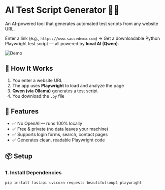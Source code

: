 # AI Test Script Generator 🤖🧪

An AI-powered tool that generates automated test scripts from any website URL.

Enter a link (e.g., `https://www.saucedemo.com`) → Get a downloadable Python Playwright test script — all powered by **local AI (Qwen)**.

![Demo](screenshot.png) <!-- Optional: add a screenshot -->

## 🔧 How It Works

1. You enter a website URL
2. The app uses **Playwright** to load and analyze the page
3. **Qwen (via Ollama)** generates a test script
4. You download the `.py` file

## 🚀 Features

- ✅ No OpenAI — runs 100% locally
- ✅ Free & private (no data leaves your machine)
- ✅ Supports login forms, search, contact pages
- ✅ Generates clean, readable Playwright code

## 📦 Setup

### 1. Install Dependencies
```bash
pip install fastapi uvicorn requests beautifulsoup4 playwright